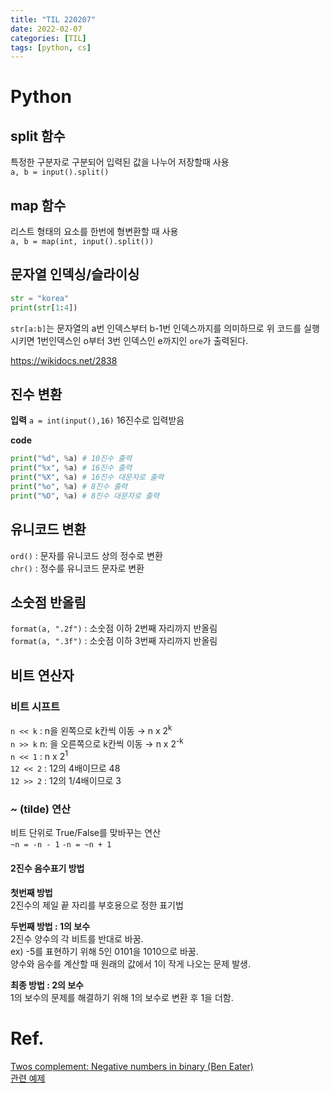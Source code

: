 ```yaml
---
title: "TIL 220207"
date: 2022-02-07
categories: [TIL]
tags: [python, cs]
---
```


# Python

## split 함수
특정한 구분자로 구분되어 입력된 값을 나누어 저장할때 사용  
`a, b = input().split()`

## map 함수
리스트 형태의 요소를 한번에 형변환할 때 사용  
`a, b = map(int, input().split())`

## 문자열 인덱싱/슬라이싱
```py
str = "korea"
print(str[1:4])
```
`str[a:b]`는 문자열의 a번 인덱스부터 b-1번 인덱스까지를 의미하므로 위 코드를 실행시키면 1번인덱스인 o부터 3번 인덱스인 e까지인 `ore`가 출력된다.

<https://wikidocs.net/2838>


## 진수 변환

**입력**
`a = int(input(),16)` 16진수로 입력받음

**code**

```py
print("%d", %a) # 10진수 출력
print("%x", %a) # 16진수 출력
print("%X", %a) # 16진수 대문자로 출력
print("%o", %a) # 8진수 출력
print("%O", %a) # 8진수 대문자로 출력
```

## 유니코드 변환
`ord()` : 문자를 유니코드 상의 정수로 변환  
`chr()` : 정수를 유니코드 문자로 변환

## 소숫점 반올림
`format(a, ".2f")` : 소숫점 이하 2번째 자리까지 반올림  
`format(a, ".3f")` : 소숫점 이하 3번째 자리까지 반올림

## 비트 연산자
### 비트 시프트
`n << k` : n을 왼쪽으로 k칸씩 이동 → n x 2<sup>k</sup>  
`n >> k` n: 을 오른쪽으로 k칸씩 이동 → n x 2<sup>-k</sup>  
`n << 1` : n x 2<sup>1</sup>  
`12 << 2` : 12의 4배이므로 48  
`12 >> 2` : 12의 1/4배이므로 3
### ~ (tilde) 연산
비트 단위로 True/False를 맞바꾸는 연산  
`~n = -n - 1`
`-n = ~n + 1`
#### 2진수 음수표기 방법

**첫번째 방법**  
2진수의 제일 끝 자리를 부호용으로 정한 표기법

**두번째 방법 : 1의 보수**  
2진수 양수의 각 비트를 반대로 바꿈.  
ex) -5를 표현하기 위해 5인 0101을 1010으로 바꿈.  
양수와 음수를 계산할 때 원래의 값에서 1이 작게 나오는 문제 발생.

**최종 방법 : 2의 보수**  
1의 보수의 문제를 해결하기 위해 1의 보수로 변환 후 1을 더함.


# Ref.

[Twos complement: Negative numbers in binary (Ben Eater)](https://youtu.be/4qH4unVtJkE)  
[관련 예제](https://codeup.kr/problem.php?id=6059)
